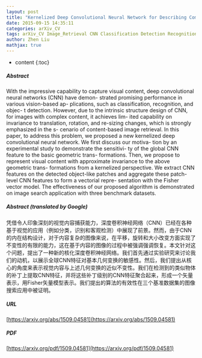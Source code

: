 ```yaml
---
layout: post
title: "Kernelized Deep Convolutional Neural Network for Describing Complex Images"
date: 2015-09-15 14:35:11
categories: arXiv_CV
tags: arXiv_CV Image_Retrieval CNN Classification Detection Recognition
author: Zhen Liu
mathjax: true
---
```


* content
{:toc}

##### Abstract
With the impressive capability to capture visual content, deep convolutional neural networks (CNN) have demon- strated promising performance in various vision-based ap- plications, such as classification, recognition, and objec- t detection. However, due to the intrinsic structure design of CNN, for images with complex content, it achieves lim- ited capability on invariance to translation, rotation, and re-sizing changes, which is strongly emphasized in the s- cenario of content-based image retrieval. In this paper, to address this problem, we proposed a new kernelized deep convolutional neural network. We first discuss our motiva- tion by an experimental study to demonstrate the sensitivi- ty of the global CNN feature to the basic geometric trans- formations. Then, we propose to represent visual content with approximate invariance to the above geometric trans- formations from a kernelized perspective. We extract CNN features on the detected object-like patches and aggregate these patch-level CNN features to form a vectorial repre- sentation with the Fisher vector model. The effectiveness of our proposed algorithm is demonstrated on image search application with three benchmark datasets.

##### Abstract (translated by Google)
凭借令人印象深刻的视觉内容捕获能力，深度卷积神经网络（CNN）已经在各种基于视觉的应用（例如分类，识别和客观检测）中展现了前景。然而，由于CNN的内在结构设计，对于内容复杂的图像来说，在平移，旋转和大小改变方面实现了不变性的有限的能力，这在基于内容的图像的过程中被强调强调恢复。本文针对这个问题，提出了一种新的核化深度卷积神经网络。我们首先通过实验研究来讨论我们的动机，以展示全球CNN特征对基本几何变换的敏感性。然后，我们提出从核心的角度来表示视觉内容与上述几何变换的近似不变性。我们在检测到的类似物体的补丁上提取CNN特征，并将这些补丁级别的CNN特征聚合起来，形成一个矢量表示，用Fisher矢量模型表示。我们提出的算法的有效性在三个基准数据集的图像搜索应用中被证明。

##### URL
[https://arxiv.org/abs/1509.04581](https://arxiv.org/abs/1509.04581)

##### PDF
[https://arxiv.org/pdf/1509.04581](https://arxiv.org/pdf/1509.04581)

